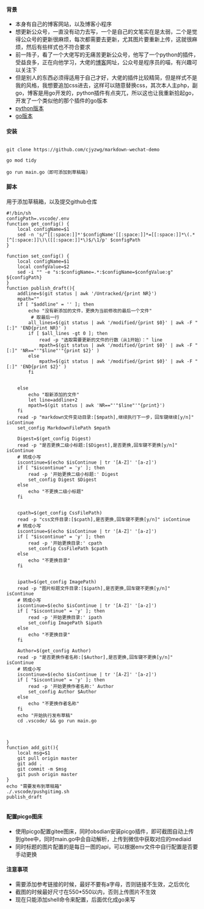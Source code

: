 #### **背景**

- 本身有自己的博客网站，以及博客小程序
- 想更新公众号，一直没有动力去写，一个是自己的文笔实在是太弱，二个是觉得公众号的更新很麻烦，每次都需要去更新，尤其图片要重新上传，这就很麻烦，然后有些样式也不符合要求
- 前一阵子，看了一个大佬写的无痛苦更新公众号，他写了一个python的插件，受益良多，正在向他学习，大佬的[博客](https://catcoding.me/)网址，公众号是程序员的喵，有兴趣可以关注下
- 但是别人的东西必须得适用于自己才好，大佬的插件比较精简，但是样式不是我的风格，我想要追加css进去，这样可以随意替换css，其次本人主php，副go，博客是用go开发的，python插件有点突兀，所以这也让我重新拾起go，开发了一个类似他的那个插件的go版本
- [python版本](https://github.com/cjyzwg/markdown-wechat-demo)
- [go版本](https://github.com/cjyzwg/markdown-wechat-demo)


#### **安装**

```shell

git clone https://github.com/cjyzwg/markdown-wechat-demo

go mod tidy

go run main.go（即可添加到草稿箱)

```


#### **脚本**


用于添加草稿箱，以及提交github仓库


```shell
#!/bin/sh
configPath=.vscode/.env
function get_config() {
    local configName=$1
    sed -n 's/^[[:space:]]*'$configName'[[:space:]]*=[[:space:]]*\(.*[^[:space:]]\)\([[:space:]]*\)$/\1/p' $configPath
}

function set_config() {
    local configName=$1
    local confgValue=$2
    sed -i "" -e "s:$configName=.*:$configName=$confgValue:g" ${configPath}
}
function publish_draft(){ 
    addline=$(git status | awk '/Untracked/{print NR}')
    mpath=""
    if [ "$addline" = '' ]; then
        echo "没有新添加的文件，更换为当前修改的最后一个文件"
         # 取最后一行
        all_lines=$(git status | awk '/modified/{print $0}' | awk -F "[:]" 'END{print NR}' )
        if [ $all_lines -gt 0 ]; then
            read -p "选取需要更新的文件的行数（从1开始）：" line
            mpath=$(git status | awk '/modified/{print $0}' | awk -F "[:]" 'NR=="'"$line"'"{print $2}' )
        else
            mpath=$(git status | awk '/modified/{print $0}' | awk -F "[:]" 'END{print $2}' )
        fi
        
    
    else
        echo "取新添加的文件"
        let line=addline+2
        mpath=$(git status | awk 'NR=="'"$line"'"{print}')
    fi
    read -p "markdown文件变动目录:[$mpath],继续执行下一步，回车键继续[y/n]" isContinue
    set_config MarkdownFilePath $mpath
    
    Digest=$(get_config Digest)
    read -p "是否更换二级小标题:[$Digest],是否更换,回车键不更换[y/n]" isContinue
    # 转成小写
    iscontinue=$(echo $isContinue | tr '[A-Z]' '[a-z]')
    if [ "$iscontinue" = 'y' ]; then
        read -p '开始更换二级小标题:' Digest
        set_config Digest $Digest
    else
        echo "不更换二级小标题"
    fi


    cpath=$(get_config CssFilePath)
    read -p "css文件目录:[$cpath],是否更换,回车键不更换[y/n]" isContinue
    # 转成小写
    iscontinue=$(echo $isContinue | tr '[A-Z]' '[a-z]')
    if [ "$iscontinue" = 'y' ]; then
        read -p '开始更换目录:' cpath
        set_config CssFilePath $cpath
    else
        echo "不更换目录"
    fi


    ipath=$(get_config ImagePath)
    read -p "图片标题文件目录:[$ipath],是否更换,回车键不更换[y/n]" isContinue
    # 转成小写
    iscontinue=$(echo $isContinue | tr '[A-Z]' '[a-z]')
    if [ "$iscontinue" = 'y' ]; then
        read -p '开始更换目录:' ipath
        set_config ImagePath $ipath
    else
        echo "不更换目录"
    fi

    Author=$(get_config Author)
    read -p "是否更换作者名称:[$Author],是否更换,回车键不更换[y/n]" isContinue
    # 转成小写
    iscontinue=$(echo $isContinue | tr '[A-Z]' '[a-z]')
    if [ "$iscontinue" = 'y' ]; then
        read -p '开始更换作者名称:' Author
        set_config Author $Author
    else
        echo "不更换作者名称"
    fi
    echo "开始执行发布草稿"
    cd .vscode/ && go run main.go



}
function add_git(){
    local msg=$1
    git pull origin master
    git add .
    git commit -m $msg
    git push origin master
}
echo "需要发布到草稿箱"
./.vscode/pushgitimg.sh
publish_draft


```

#### **配置picgo图床**
- 使用picgo配置gitee图床，同时obsdian安装picgo插件，即可截图自动上传到gitee中，同时main.go中会自动解析，上传到微信中获取对应的mediaid
- 同时标题的图片配置的是每日一图的api，可以根据env文件中自行配置是否要手动更换

#### **注意事项**
- 需要添加参考链接的时候，最好不要有a字母，否则链接不生效，之后优化
- 截图的时候最好尺寸在550*550以内，否则上传图片不生效
- 现在只能添加shell命令来配置，后面优化成go来写